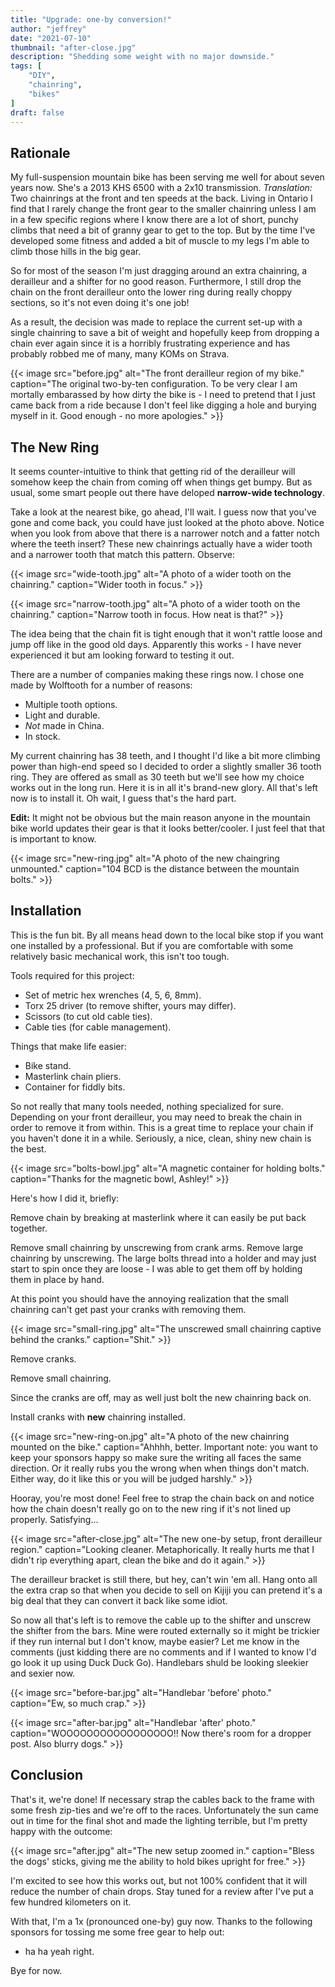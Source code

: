```yaml
---
title: "Upgrade: one-by conversion!"
author: "jeffrey"
date: "2021-07-10"
thumbnail: "after-close.jpg"
description: "Shedding some weight with no major downside."
tags: [
    "DIY",
    "chainring",
    "bikes"
]
draft: false
---
```


## Rationale

My full-suspension mountain bike has been serving me well for about seven years now. She's a 2013 KHS 6500 with a 2x10 transmission. *Translation:* Two chainrings at the front and ten speeds at the back. Living in Ontario I find that I rarely change the front gear to the smaller chainring unless I am in a few specific regions where I know there are a lot of short, punchy climbs that need a bit of granny gear to get to the top. But by the time I've developed some fitness and added a bit of muscle to my legs I'm able to climb those hills in the big gear.

So for most of the season I'm just dragging around an extra chainring, a derailleur and a shifter for no good reason. Furthermore, I still drop the chain on the front derailleur onto the lower ring during really choppy sections, so it's not even doing it's one job!

As a result, the decision was made to replace the current set-up with a single chainring to save a bit of weight and hopefully keep from dropping a chain ever again since it is a horribly frustrating experience and has probably robbed me of many, many KOMs on Strava.

{{< image src="before.jpg" alt="The front derailleur region of my bike." caption="The original two-by-ten configuration. To be very clear I am mortally embarassed by how dirty the bike is - I need to pretend that I just came back from a ride because I don't feel like digging a hole and burying myself in it. Good enough - no more apologies." >}}

## The New Ring

It seems counter-intuitive to think that getting rid of the derailleur will somehow keep the chain from coming off when things get bumpy. But as usual, some smart people out there have deloped **narrow-wide technology**.

Take a look at the nearest bike, go ahead, I'll wait. I guess now that you've gone and come back, you could have just looked at the photo above. Notice when you look from above that there is a narrower notch and a fatter notch where the teeth insert? These new chainrings actually have a wider tooth and a narrower tooth that match this pattern. Observe:

{{< image src="wide-tooth.jpg" alt="A photo of a wider tooth on the chainring." caption="Wider tooth in focus." >}}

{{< image src="narrow-tooth.jpg" alt="A photo of a wider tooth on the chainring." caption="Narrow tooth in focus. How neat is that?" >}}

The idea being that the chain fit is tight enough that it won't rattle loose and jump off like in the good old days. Apparently this works - I have never experienced it but am looking forward to testing it out.

There are a number of companies making these rings now. I chose one made by Wolftooth for a number of reasons:

- Multiple tooth options.
- Light and durable.
- *Not* made in China.
- In stock.

My current chainring has 38 teeth, and I thought I'd like a bit more climbing power than high-end speed so I decided to order a slightly smaller 36 tooth ring. They are offered as small as 30 teeth but we'll see how my choice works out in the long run. Here it is in all it's brand-new glory. All that's left now is to install it. Oh wait, I guess that's the hard part.

**Edit:** It might not be obvious but the main reason anyone in the mountain bike world updates their gear is that it looks better/cooler. I just feel that that is important to know.

{{< image src="new-ring.jpg" alt="A photo of the new chaingring unmounted." caption="104 BCD is the distance between the mountain bolts." >}}

## Installation

This is the fun bit. By all means head down to the local bike stop if you want one installed by a professional. But if you are comfortable with some relatively basic mechanical work, this isn't too tough.

Tools required for this project:
- Set of metric hex wrenches (4, 5, 6, 8mm).
- Torx 25 driver (to remove shifter, yours may differ).
- Scissors (to cut old cable ties).
- Cable ties (for cable management).

Things that make life easier:
- Bike stand.
- Masterlink chain pliers.
- Container for fiddly bits.

So not really that many tools needed, nothing specialized for sure. Depending on your front derailleur, you may need to break the chain in order to remove it from within. This is a great time to replace your chain if you haven't done it in a while. Seriously, a nice, clean, shiny new chain is the best.

{{< image src="bolts-bowl.jpg" alt="A magnetic container for holding bolts." caption="Thanks for the magnetic bowl, Ashley!" >}}

Here's how I did it, briefly:

Remove chain by breaking at masterlink where it can easily be put back together.

Remove small chainring by unscrewing from crank arms. Remove large chainring by unscrewing. The large bolts thread into a holder and may just start to spin once they are loose - I was able to get them off by holding them in place by hand.

At this point you should have the annoying realization that the small chainring can't get past your cranks with removing them.

{{< image src="small-ring.jpg" alt="The unscrewed small chainring captive behind the cranks." caption="Shit." >}}

Remove cranks.

Remove small chainring.

Since the cranks are off, may as well just bolt the new chainring back on.

Install cranks with **new** chainring installed.

{{< image src="new-ring-on.jpg" alt="A photo of the new chainring mounted on the bike." caption="Ahhhh, better. Important note: you want to keep your sponsors happy so make sure the writing all faces the same direction. Or it really rubs you the wrong when when things don't match. Either way, do it like this or you will be judged harshly." >}}

Hooray, you're most done! Feel free to strap the chain back on and notice how the chain doesn't really go on to the new ring if it's not lined up properly. Satisfying...

{{< image src="after-close.jpg" alt="The new one-by setup, front derailleur region." caption="Looking cleaner. Metaphorically. It really hurts me that I didn't rip everything apart, clean the bike and do it again." >}}

The derailleur bracket is still there, but hey, can't win 'em all. Hang onto all the extra crap so that when you decide to sell on Kijiji you can pretend it's a big deal that they can convert it back like some idiot.

So now all that's left is to remove the cable up to the shifter and unscrew the shifter from the bars. Mine were routed externally so it might be trickier if they run internal but I don't know, maybe easier? Let me know in the comments (just kidding there are no comments and if I wanted to know I'd go look it up using Duck Duck Go). Handlebars shuld be looking sleekier and sexier now.

{{< image src="before-bar.jpg" alt="Handlebar 'before' photo." caption="Ew, so much crap." >}}

{{< image src="after-bar.jpg" alt="Handlebar 'after' photo." caption="WOOOOOOOOOOOOOOOOO!! Now there's room for a dropper post. Also blurry dogs." >}}


## Conclusion

That's it, we're done! If necessary strap the cables back to the frame with some fresh zip-ties and we're off to the races. Unfortunately the sun came out in time for the final shot and made the lighting terrible, but I'm pretty happy with the outcome:

{{< image src="after.jpg" alt="The new setup zoomed in." caption="Bless the dogs' sticks, giving me the ability to hold bikes upright for free." >}}

I'm excited to see how this works out, but not 100% confident that it will reduce the number of chain drops. Stay tuned for a review after I've put a few hundred kilometers on it.

With that, I'm a 1x (pronounced one-by) guy now. Thanks to the following sponsors for tossing me some free gear to help out:
 
 - ha ha yeah right.

 Bye for now.